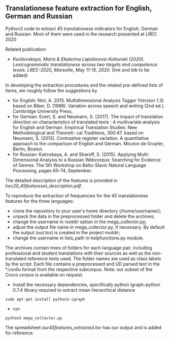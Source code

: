 ## Translationese feature extraction for English, German and Russian

Python3 code to extract 45 translationese indicators for English, German and Russian. 
Most of them were used in the research presented at LREC 2020

Related publication:
- *Kunilovskaya, Maria & Ekaterina Lapshinova-Koltunski (2020). Lexicogrammatic translationese across two targets and competence levels. 
LREC-2020, Marseille, May 11-15, 2020.*
(link and bib to be added)

In developing the extraction procedures and the related pre-defined lists of items, we roughly follow the suggestions by
* for English: Nini, A. 2015. Multidimensional Analysis Tagger (Version 1.3) based on Biber, D. (1988). Variation across speech and writing (2nd ed.). Cambridge University Press, 
* for German: Evert, S. and Neumann, S. (2017). The impact of translation direction on characteristics of translated texts : A
multivariate analysis for English and German. Empirical Translation Studies: New Methodological and Theoreti-
cal Traditions, 300:47. based on Neumann, S. (2013). Contrastive register variation. A quantitative approach to the comparison of English and German. Mouton de Gruyter, Berlin, Boston.
* for Russian: Katinskaya, A. and Sharoff, S. (2015). Applying Multi-Dimensional Analysis to a Russian Webcorpus: Searching for Evidence of Genres. The 5th Workshop on Balto-Slavic Natural Language Processing, pages 65–74, September.

The detailed description of the features is provided in *lrec20_45featureset_description.pdf*.

To reproduce the extraction of frequencies for the 45 translationese features for the three languages:
- clone the repository to your user's home directory (/home/username/);
- unpack the data in the preprocessed folder and delete the archives; 
- change the username in rootdir option in the mega_collector.py;
- adjust the output file name in mega_collector.py, if necessary. By default the output (out.tsv) is created in the project rootdir;
- change the username in lists_path in helpfunctions.py module. 

The archives contain trees of folders for each language pair, including professional and student translations 
with their sources as well as the non-translated reference texts used. The folder names are used as class labels by the script.
Each file contains a preprocessed and UD parsed text in the *.conllu format from the respective subcorpus. 
Note: our subset of the Croco corpus is available on request. 

- Install the necessary dependencies, specifically python igraph-python 0.7.4 library required to extract mean hierarchical distance

``
sudo apt-get install python3-igraph
``
- run
```
python3 mega_collector.py
```
The spreadsheet *our45features_extracted.tsv* has our output and is added for reference.





